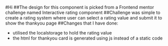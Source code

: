#Hi 
##The design for this component is picked from a Frontend mentor challenge named Interactive rating component
##Challenge was simple to create a rating system where user can select a rating value and submit it to show the thankyou page
##Changes that I have done:
 - utilised the localstorage to hold the rating value
 - the html for thankyou card is generated using js instead of a static code

